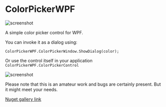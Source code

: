 # ColorPickerWPF

![screenshot](https://raw.githubusercontent.com/drogoganor/ColorPickerWPF/master/images/Picker1.jpg)

A simple color picker control for WPF.

You can invoke it as a dialog using:

`ColorPickerWPF.ColorPickerWindow.ShowDialog(color);`

Or use the control itself in your application `ColorPickerWPF.ColorPickerControl`

![screenshot](https://raw.githubusercontent.com/drogoganor/ColorPickerWPF/master/images/Picker2.jpg)

Please note that this is an amateur work and bugs are certainly present. But it might meet your needs.

[Nuget gallery link](https://www.nuget.org/packages/ColorPickerWPF)

